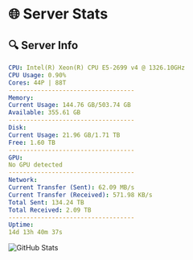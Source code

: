 # 🌐 Server Stats
## 🔍 Server Info
```yaml
CPU: Intel(R) Xeon(R) CPU E5-2699 v4 @ 1326.10GHz
CPU Usage: 0.90%
Cores: 44P | 88T
-----------------------------------
Memory:
Current Usage: 144.76 GB/503.74 GB
Available: 355.61 GB
-----------------------------------
Disk:
Current Usage: 21.96 GB/1.71 TB
Free: 1.60 TB
-----------------------------------
GPU:
No GPU detected
-----------------------------------
Network:
Current Transfer (Sent): 62.09 MB/s
Current Transfer (Received): 571.98 KB/s
Total Sent: 134.24 TB
Total Received: 2.09 TB
-----------------------------------
Uptime:
14d 13h 40m 37s
```
![GitHub Stats](https://img.shields.io/badge/Updated-2025-02-22_12:23:55-blue)